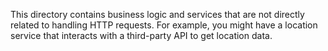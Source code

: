 This directory contains business logic and services that are not directly related to handling HTTP requests. For example, you might have a location service that interacts with a third-party API to get location data.
